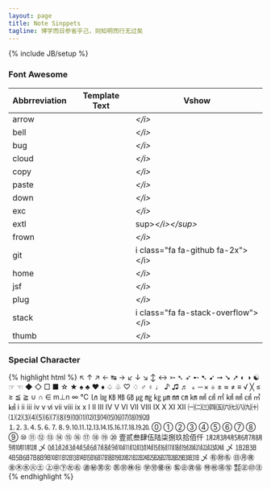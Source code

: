 ```yaml
---
layout: page
title: Note Sinppets
tagline: 博学而日参省乎己，则知明而行无过矣
---
```

{% include JB/setup %}

### Font Awesome

|Abbrreviation|Template Text|Vshow|
|----|----|----|
|arrow	|<i class="fa fa-arrow-circle-down"></i>|<i class="fa fa-arrow-circle-down">&lt;/i>|
|bell	|<i class="fa fa-bell-o"></i>|<i class="fa fa-bell-o">&lt;/i>|
|bug	|<i class="fa fa-bug"></i>|<i class="fa fa-bug">&lt;/i>|
|cloud	|<i class="fa fa-cloud"></i>|<i class="fa fa-cloud">&lt;/i>|
|copy	|<i class="fa fa-copy"></i>|<i class="fa fa-copy">&lt;/i>|
|paste	|<i class="fa fa-paste"></i>|<i class="fa fa-paste">&lt;/i>|
|down 	|<i class="fa fa-download"></i>|<i class="fa fa-download">&lt;/i>|
|exc	|<i class="fa fa-exclamation-triangle"></i>|<i class="fa fa-exclamation-triangle">&lt;/i>|
|extl 	|<sup><i class="fa fa-external-link fa-fw"></i></sup>|sup><i class="fa fa-external-link fa-fw">&lt;/i>&lt;/sup>|
|frown  |<i class="fa fa-frown-o"></i>|<i class="fa fa-frown-o">&lt;/i>|
|git 	|<i class="fa fa-github fa-2x"></i>|i class="fa fa-github fa-2x">&lt;/i>|
|home	|<i class="fa fa-home"></i>|<i class="fa fa-home">&lt;/i>|
|jsf	|	<i class="fa fa-jsfiddle"></i>|<i class="fa fa-jsfiddle">&lt;/i>|
|plug	|<i class="fa fa-plug"></i>|<i class="fa fa-plug">&lt;/i>|
|stack	|<i class="fa fa-stack-overflow"></i>|i class="fa fa-stack-overflow">&lt;/i>|
|thumb	|<i class="fa fa-thumbs-o-up"></i>|<i class="fa fa-thumbs-o-up">&lt;/i>|

### Special Character

{% highlight html %}
↖ ↑ ↗ ← ↹ → ↙ ↓ ↘ ↕ ↔ ➳ ➴ ➶ ➸ ➷ ➹ ➙ ➘ ➚
◐ ◑ ☯ ☞ ☜ ◆ ◇ □ ■ ☆ ★ ♠ ♣ ♥ ♦ ♤ ♧ ♡ ♢ ♂ ♀ ♩ ♪ ♫ ♬
﹢－× ÷ ± ≈ ≠ ≡ √ ╳ ≤ ≥ ≦ ≧ ∪ ∩ ∈ m⊥n ∞ ℃ ㏑ ㏒
㎅ ㎆ ㎇ ㎍ ㎎ ㎏ ㎛ ㎜ ㎝ ㎞ ㎟ ㎠ ㎡ ㎢ ㎣ ㎤ ㎥ ㎦
ⅰ ⅱ ⅲ ⅳ ⅴ ⅵ ⅶ ⅷ ⅸ ⅹ
Ⅰ Ⅱ Ⅲ Ⅳ Ⅴ Ⅵ Ⅶ Ⅷ Ⅸ Ⅹ Ⅺ Ⅻ
㈠㈡㈢㈣㈤㈥㈦㈧㈨㈩
⑴⑵⑶⑷⑸⑹⑺⑻⑼⑽⑾⑿⒀⒁⒂⒃⒄⒅⒆⒇
⒈⒉⒊⒋⒌⒍⒎⒏⒐⒑⒒⒓⒔⒕⒖⒗⒘⒙⒚⒛
⓪ ① ② ③ ④ ⑤ ⑥ ⑦ ⑧ ⑨ ⑩ ⑪ ⑫ ⑬ ⑭ ⑮ ⑯ ⑰ ⑱ ⑲ ⑳
壹贰叁肆伍陆柒捌玖拾佰仟
㋀㋁㋂㋃㋄㋅㋆㋇㋈㋉㋊㋋ 乄
㍘㍙㍚㍛㍜㍝㍞㍟㍠㍡㍢㍣㍤㍥㍦㍧㍨㍩㍪㍫㍬㍭㍮㍯㍰ 乄
㏠㏡㏢㏣㏤㏥㏦㏧㏨㏩㏪㏫㏬㏭㏮㏯㏰㏱㏲㏳㏴㏵㏷㏸㏹㏺㏻㏼㏽㏾ 乄
㊒㊖㊔ ㊐㊊㊰ ㊎㊍㊌㊋㊏ ㊤㊥㊦㊧㊨ ㊜㊙㊚㊛ ㊩㊪㊑㊓ ㊫㊘㊝㊡ ㊬㊭㊮㊯ ㊕㊗㊠㊢ ㍿㊣㊞㊟
{% endhighlight %}


